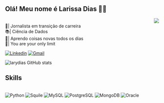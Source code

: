   <h2 align "justified">Olá! Meu nome é Larissa Dias 👋🏽 </h2>
  <img align = "right" src= "https://media.discordapp.net/attachments/1075996497407123509/1227375977617686617/prof.png?ex=66282df4&is=6615b8f4&hm=ecf94f7593b2f1aa6bf84705553feecf3a37cd58c436f7eb387b68b665805513&=&format=webp&quality=lossless&width=140&height=140">
  
<p><br>🚀| Jornalista em transição de carreira <br>📚| Ciência de Dados <br>🌱| Aprendo coisas novas todos os dias<br>💫| You are your only limit

[![Linkedin](https://img.shields.io/badge/LinkedIn-0077B5?style=for-the-badge&logo=linkedin&logoColor=white)](https://www.linkedin.com/in/larissa-araujo-dias/)
[![Gmail](https://img.shields.io/badge/Gmail-D14836?style=for-the-badge&logo=gmail&logoColor=white)](https://mail.google.com/mail/u/0/#inbox)

![larydias GitHub stats](https://github-readme-stats.vercel.app/api?username=larydias&show_icons=true&theme=dracula)

## Skills

<div style="display: inline_block"><br/>
    <img align="center" alt="Python" src="https://img.shields.io/badge/Python-3776AB?style=for-the-badge&logo=python&logoColor=white" />
    <img align="center" alt="Squile" src="https://img.shields.io/badge/SQLite-07405E?style=for-the-badge&logo=sqlite&logoColor=white" />
    <img align="center" alt="MySQL" src="https://img.shields.io/badge/MySQL-005C84?style=for-the-badge&logo=mysql&logoColor=white" />
    <img align="center" alt="PostgreSQL" src="https://img.shields.io/badge/PostgreSQL-316192?style=for-the-badge&logo=postgresql&logoColor=white" />
    <img align="center" alt="MongoDB" src="https://img.shields.io/badge/MongoDB-4EA94B?style=for-the-badge&logo=mongodb&logoColor=white" />
     <img align="center" alt="Oracle" src="https://img.shields.io/badge/Oracle-F80000?style=for-the-badge&logo=Oracle&logoColor=white" />

</div><br/>

